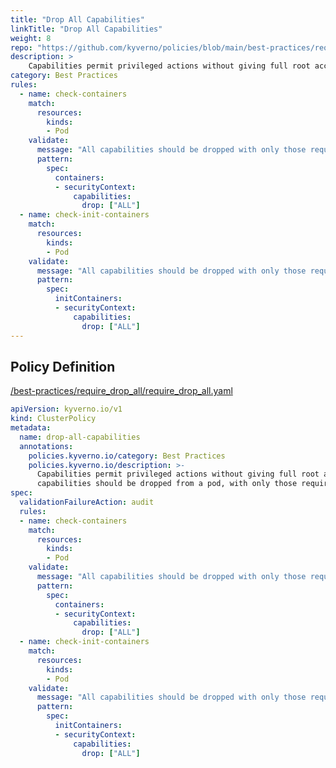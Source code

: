 ```yaml
---
title: "Drop All Capabilities"
linkTitle: "Drop All Capabilities"
weight: 8
repo: "https://github.com/kyverno/policies/blob/main/best-practices/require_drop_all/require_drop_all.yaml"
description: >
    Capabilities permit privileged actions without giving full root access. All  capabilities should be dropped from a pod, with only those required added back.
category: Best Practices
rules:
  - name: check-containers
    match:
      resources:
        kinds:
        - Pod
    validate:
      message: "All capabilities should be dropped with only those required added back."
      pattern:
        spec:
          containers:
          - securityContext:
              capabilities:
                drop: ["ALL"]
  - name: check-init-containers
    match:
      resources:
        kinds:
        - Pod
    validate:
      message: "All capabilities should be dropped with only those required added back."
      pattern:
        spec:
          initContainers:
          - securityContext:
              capabilities:
                drop: ["ALL"]
---
```


## Policy Definition
<a href="https://github.com/kyverno/policies/raw/main//best-practices/require_drop_all/require_drop_all.yaml" target="-blank">/best-practices/require_drop_all/require_drop_all.yaml</a>

```yaml
apiVersion: kyverno.io/v1
kind: ClusterPolicy
metadata:
  name: drop-all-capabilities
  annotations:
    policies.kyverno.io/category: Best Practices
    policies.kyverno.io/description: >-
      Capabilities permit privileged actions without giving full root access. All 
      capabilities should be dropped from a pod, with only those required added back.
spec:
  validationFailureAction: audit
  rules:
  - name: check-containers
    match:
      resources:
        kinds:
        - Pod
    validate:
      message: "All capabilities should be dropped with only those required added back."
      pattern:
        spec:
          containers:
          - securityContext:
              capabilities:
                drop: ["ALL"]
  - name: check-init-containers
    match:
      resources:
        kinds:
        - Pod
    validate:
      message: "All capabilities should be dropped with only those required added back."
      pattern:
        spec:
          initContainers:
          - securityContext:
              capabilities:
                drop: ["ALL"]
```
